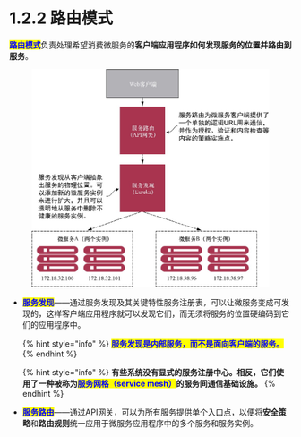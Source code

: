 # 1.2.2 路由模式

<mark style="color:blue;">**路由模式**</mark>负责处理希望消费微服务的**客户端应用程序如何发现服务的位置并路由到服务**。

<figure><img src="../../../.gitbook/assets/image (3) (1).png" alt=""><figcaption></figcaption></figure>

*   <mark style="color:blue;">**服务发现**</mark>——通过服务发现及其关键特性服务注册表，可以让微服务变成可发现的，这样客户端应用程序就可以发现它们，而无须将服务的位置硬编码到它们的应用程序中。



    {% hint style="info" %}
    <mark style="color:blue;">**服务发现是内部服务，而不是面向客户端的服务。**</mark>
    {% endhint %}



    {% hint style="info" %}
    **有些系统没有显式的服务注册中心。相反，它们使用了一种被称为**<mark style="color:blue;">**服务网格（service mesh）**</mark>**的服务间通信基础设施。**
    {% endhint %}
* <mark style="color:blue;">**服务路由**</mark>——通过API网关，可以为所有服务提供单个入口点，以便将**安全策略**和**路由规则**统一应用于微服务应用程序中的多个服务和服务实例。

